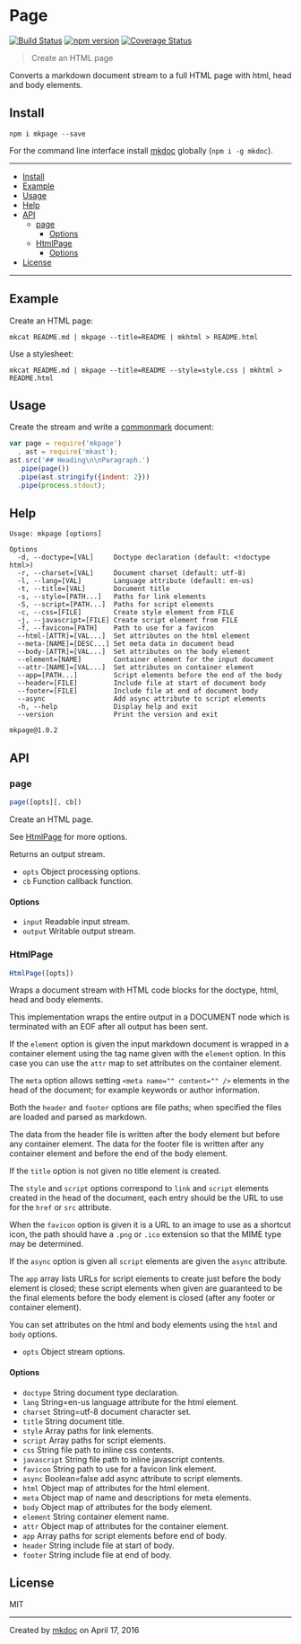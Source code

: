# Page

[![Build Status](https://travis-ci.org/mkdoc/mkpage.svg?v=3)](https://travis-ci.org/mkdoc/mkpage)
[![npm version](http://img.shields.io/npm/v/mkpage.svg?v=3)](https://npmjs.org/package/mkpage)
[![Coverage Status](https://coveralls.io/repos/mkdoc/mkpage/badge.svg?branch=master&service=github&v=3)](https://coveralls.io/github/mkdoc/mkpage?branch=master)

> Create an HTML page

Converts a markdown document stream to a full HTML page with html, head and body elements.

## Install

```
npm i mkpage --save
```

For the command line interface install [mkdoc][] globally (`npm i -g mkdoc`).

---

- [Install](#install)
- [Example](#example)
- [Usage](#usage)
- [Help](#help)
- [API](#api)
  - [page](#page)
    - [Options](#options)
  - [HtmlPage](#htmlpage)
    - [Options](#options-1)
- [License](#license)

---

## Example

Create an HTML page:

```shell
mkcat README.md | mkpage --title=README | mkhtml > README.html
```

Use a stylesheet:

```shell
mkcat README.md | mkpage --title=README --style=style.css | mkhtml > README.html
```

## Usage

Create the stream and write a [commonmark][] document:

```javascript
var page = require('mkpage')
  , ast = require('mkast');
ast.src('## Heading\n\nParagraph.')
  .pipe(page())
  .pipe(ast.stringify({indent: 2}))
  .pipe(process.stdout);
```

## Help

```
Usage: mkpage [options]

Options
  -d, --doctype=[VAL]     Doctype declaration (default: <!doctype html>)
  -r, --charset=[VAL]     Document charset (default: utf-8)
  -l, --lang=[VAL]        Language attribute (default: en-us)
  -t, --title=[VAL]       Document title
  -s, --style=[PATH...]   Paths for link elements
  -S, --script=[PATH...]  Paths for script elements
  -c, --css=[FILE]        Create style element from FILE
  -j, --javascript=[FILE] Create script element from FILE
  -f, --favicon=[PATH]    Path to use for a favicon
  --html-[ATTR]=[VAL...]  Set attributes on the html element
  --meta-[NAME]=[DESC...] Set meta data in document head
  --body-[ATTR]=[VAL...]  Set attributes on the body element
  --element=[NAME]        Container element for the input document
  --attr-[NAME]=[VAL...]  Set attributes on container element
  --app=[PATH...]         Script elements before the end of the body
  --header=[FILE]         Include file at start of document body
  --footer=[FILE]         Include file at end of document body
  --async                 Add async attribute to script elements
  -h, --help              Display help and exit
  --version               Print the version and exit

mkpage@1.0.2
```

## API

### page

```javascript
page([opts][, cb])
```

Create an HTML page.

See [HtmlPage](#htmlpage) for more options.

Returns an output stream.

* `opts` Object processing options.
* `cb` Function callback function.

#### Options

* `input` Readable input stream.
* `output` Writable output stream.

### HtmlPage

```javascript
HtmlPage([opts])
```

Wraps a document stream with HTML code blocks for the doctype, html, head
and body elements.

This implementation wraps the entire output in a DOCUMENT node which is
terminated with an EOF after all output has been sent.

If the `element` option is given the input markdown document is wrapped in
a container element using the tag name given with the `element` option. In
this case you can use the `attr` map to set attributes on the container
element.

The `meta` option allows setting `<meta name="" content="" />` elements in
the head of the document; for example keywords or author information.

Both the `header` and `footer` options are file paths; when specified the
files are loaded and parsed as markdown.

The data from the header file is written after the body element but before
any container element. The data for the footer file is written after any
container element and before the end of the body element.

If the `title` option is not given no title element is created.

The `style` and `script` options correspond to `link` and `script` elements
created in the head of the document, each entry should be the URL to use
for the `href` or `src` attribute.

When the `favicon` option is given it is a URL to an image to use as a
shortcut icon, the path should have a `.png` or `.ico` extension so that
the MIME type may be determined.

If the `async` option is given all `script` elements are given the `async`
attribute.

The `app` array lists URLs for script elements to create just before the
body element is closed; these script elements when given are guaranteed to
be the final elements before the body element is closed (after any footer
or container element).

You can set attributes on the html and body elements using the `html` and
`body` options.

* `opts` Object stream options.

#### Options

* `doctype` String document type declaration.
* `lang` String=en-us language attribute for the html element.
* `charset` String=utf-8 document character set.
* `title` String document title.
* `style` Array paths for link elements.
* `script` Array paths for script elements.
* `css` String file path to inline css contents.
* `javascript` String file path to inline javascript contents.
* `favicon` String path to use for a favicon link element.
* `async` Boolean=false add async attribute to script elements.
* `html` Object map of attributes for the html element.
* `meta` Object map of name and descriptions for meta elements.
* `body` Object map of attributes for the body element.
* `element` String container element name.
* `attr` Object map of attributes for the container element.
* `app` Array paths for script elements before end of body.
* `header` String include file at start of body.
* `footer` String include file at end of body.

## License

MIT

---

Created by [mkdoc](https://github.com/mkdoc/mkdoc) on April 17, 2016

[mkdoc]: https://github.com/mkdoc/mkdoc
[mkparse]: https://github.com/mkdoc/mkparse
[commonmark]: http://commonmark.org
[jshint]: http://jshint.com
[jscs]: http://jscs.info

